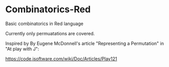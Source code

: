 # Combinatorics-Red
Basic combinatorics in Red language

Currently only permuatations are covered.

Inspired by By Eugene McDonnell's article "Representing a Permutation" in  "At play with J":

https://code.jsoftware.com/wiki/Doc/Articles/Play121

